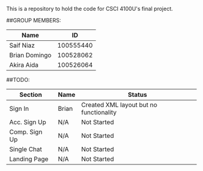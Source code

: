 This is a repository to hold the code for CSCI 4100U's final project.

##GROUP MEMBERS:

| Name | ID |
|---|---|
| Saif Niaz | 100555440 |
| Brian Domingo | 100528062 |
| Akira Aida | 100526064 |


##TODO:

| Section | Name | Status
|---|---|---|
| Sign In | Brian | Created XML layout but no functionality
| Acc. Sign Up | N/A | Not Started
| Comp. Sign Up | N/A | Not Started
| Single Chat | N/A | Not Started
| Landing Page | N/A | Not Started
